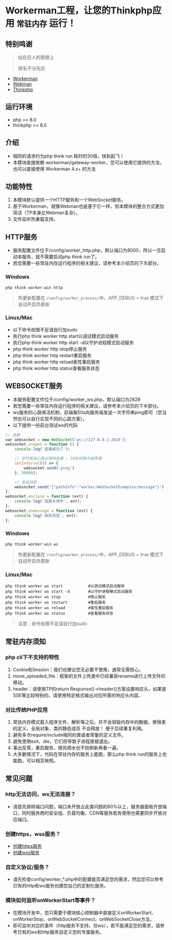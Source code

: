 # Workerman工程，让您的Thinkphp应用 `常驻内存` 运行！

## 特别鸣谢

> 站在巨人的肩膀上
>
> 排名不分先后

* [Workerman](https://www.workerman.net)
* [Webman](https://www.workerman.net/webman)
* [Thinkphp](https://www.thinkphp.cn)

## 运行环境

* php >= 8.0
* thinkphp >= 8.0

## 介绍

* 相同的请求约为php think run 耗时的30倍，快到起飞！
* 本模块直接依赖 workerman/gateway-worker，您可以使用它提供的方法，也可以直接使用 Workerman 4.x+ 的方法

## 功能特性

1. 本模块默认提供一个HTTP服务和一个WebSocket服务。
2. 基于Workerman，就像Webman也是基于它一样，但本模块的整合方式更加简洁（TP本身比Webman复杂）。
3. 文件监听热重载支持。

## HTTP服务

* 服务配置文件位于/config/worker_http.php，默认端口为8000，所以一旦启动本服务，就不需要启动php think run了。
* 若您需要一些常驻内存运行程序的相关建议，请参考本介绍页的下半部分。

### Windows

```shell
php think worker:win http
```

> 热更新配置在 `/config/worker_process/`中，APP_DEBUG = true 模式下自动开启热更新

### Linux/Mac

* 以下命令权限不足请自行加sudo
* 执行php think worker http start以调试模式启动服务
* 执行php think worker http start -d以守护进程模式启动服务
* php think worker http stop停止服务
* php think worker http restart重启服务
* php think worker http reload柔性重启服务
* php think worker http status查看服务状态

## WEBSOCKET服务

* 本服务配置文件位于/config/worker_ws.php，默认端口为2828
* 若您需要一些常驻内存运行程序的相关建议，请参考本介绍页的下半部分。
* ws服务的心跳保活机制，前端每50s向服务端发送一次字符串ping即可（您当然也可以自行实现不同的心跳方案）。
* 以下提供一份前台测试ws的代码

```javascript
// 连接
var websocket = new WebSocket('ws://127.0.0.1:2828');
websocket.onopen = function () {
    console.log('连接成功了');

    // 定时发送心跳以保持连接 - 50秒间隔为推荐值
    setInterval(() => {
        websocket.send('ping')
    }, 50000);

    // 发送消息
    websocket.send('{"pathInfo":"worker/WebSocketExamples/message"}')
};
websocket.onclose = function (evt) {
    console.log('连接关闭中', evt);
};
websocket.onmessage = function (evt) {
    console.log('收到消息', evt);
};
```

### Windows

```shell
php think worker:win ws
```

> 热更新配置在 `/config/worker_process/`中，APP_DEBUG = true 模式下自动开启热更新

### Linux/Mac

```shell
php think worker ws start           #以调试模式启动服务
php think worker ws start -d        #以守护进程模式启动服务
php think worker ws stop            #停止服务
php think worker ws restart         #重启服务
php think worker ws reload          #柔性重启服务
php think worker ws status          #查看服务状态
```

> 注意：命令权限不足请自行加sudo

## 常驻内存须知

### php cli下不支持的特性

1. Cookie和Session：我们也建议您无必要不使用，通常无需担心。
2. move_uploaded_file：框架的文件上传类中已经兼容rename进行上传文件的移动。
3. header：请使用TP的return Response()->header()方案设置响应头，如果是SSE等比较特别的，请使用特定格式输出对应所需的响应头内容。

### 对比传统PHP应用

1. 常驻内存模式载入程序文件、解析等之后，并不会销毁内存中的数据，使得类的定义、全局对象、类的静态成员 不会释放！ 便于后续重复利用。
2. 避免多次require/include相同的类或者常量的定义文件。
3. 避免使用exit、die，它们将导致子进程直接退出。
4. 事出反常，重启服务，顺风顺水也不妨刷新再看一遍。
5. 大多数情况下，代码在常驻内存的服务上能跑，那么php think run的服务上也能跑，可以相互映照。

## 常见问题

### http无法访问，ws无法连接？

* 请首先排除端口问题，端口未开放占此类问题的80%以上，服务器面板开放端口，同时服务商的安全组、负载均衡、CDN等服务若有使用也需要同步开放对应端口。

### 创建https，wss服务？

* [创建https服务](https://www.workerman.net/doc/workerman/faq/secure-http-server.html)
* [创建wss服务](https://www.workerman.net/doc/workerman/faq/secure-websocket-server.html)

### 自定义协议/服务？

* 请先检查config/worker_*.php中的配置能否满足您的需求，然后您可以参考已有的http和ws服务创建您自己的定制化服务。

### 模块如何监听onWorkerStart等事件？

* 在模块开发中，您只需要于模块核心控制器中直接定义onWorkerStart、onWorkerStop、onWebSocketConnect、onWebSocketClose方法，
* 即可监听对应的事件（http服务不支持，仅ws），若不能满足您的需求，请参考已有的ws和http服务自定义您的专属服务。